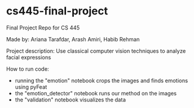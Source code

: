# cs445-final-project

Final Project Repo for CS 445

Made by: Ariana Tarafdar, Arash Amiri, Habib Rehman

Project description: Use classical computer vision techniques to analyze facial expressions

How to run code:

- running the "emotion" notebook crops the images and finds emotions using pyFeat
- the "emotion_detector" notebook runs our method on the images
- the "validation" notebook visualizes the data
